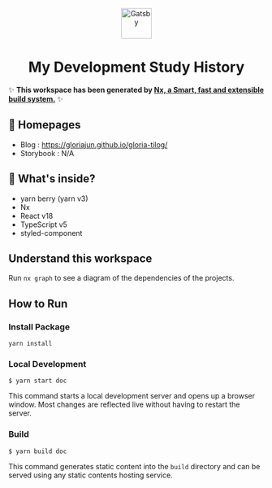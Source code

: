 <p align="center">
  <a href="https://www.gatsbyjs.org">
    <img alt="Gatsby" src="https://www.gatsbyjs.org/monogram.svg" width="60" />
  </a>
</p>
<h1 align="center">
My Development Study History
</h1>


✨ **This workspace has been generated by [Nx, a Smart, fast and extensible build system.](https://nx.dev)** ✨

## 🚀 Homepages

- Blog : https://gloriajun.github.io/gloria-tilog/
- Storybook : N/A

## 🧐 What's inside?

- yarn berry (yarn v3)
- Nx
- React v18
- TypeScript v5
- styled-component

## Understand this workspace

Run `nx graph` to see a diagram of the dependencies of the projects.

## How to Run

### Install Package

```
yarn install
```

### Local Development

```
$ yarn start doc 
```

This command starts a local development server and opens up a browser window. Most changes are reflected live without having to restart the server.

### Build

```
$ yarn build doc
```

This command generates static content into the `build` directory and can be served using any static contents hosting service.

